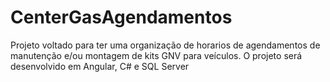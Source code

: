 # CenterGasAgendamentos
Projeto voltado para ter uma organização de horarios de agendamentos de manutenção e/ou montagem de kits GNV para veículos.   O projeto será desenvolvido em Angular, C# e SQL Server

